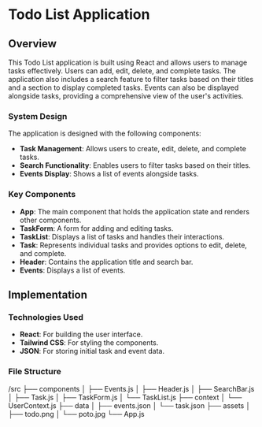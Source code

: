 # Todo List Application

## Overview

This Todo List application is built using React and allows users to manage tasks effectively. Users can add, edit, delete, and complete tasks. The application also includes a search feature to filter tasks based on their titles and a section to display completed tasks. Events can also be displayed alongside tasks, providing a comprehensive view of the user's activities.

### System Design

The application is designed with the following components:

- **Task Management**: Allows users to create, edit, delete, and complete tasks.
- **Search Functionality**: Enables users to filter tasks based on their titles.
- **Events Display**: Shows a list of events alongside tasks.

### Key Components

- **App**: The main component that holds the application state and renders other components.
- **TaskForm**: A form for adding and editing tasks.
- **TaskList**: Displays a list of tasks and handles their interactions.
- **Task**: Represents individual tasks and provides options to edit, delete, and complete.
- **Header**: Contains the application title and search bar.
- **Events**: Displays a list of events.

## Implementation

### Technologies Used

- **React**: For building the user interface.
- **Tailwind CSS**: For styling the components.
- **JSON**: For storing initial task and event data.

### File Structure

/src
├── components
│ ├── Events.js
│ ├── Header.js
│ ├── SearchBar.js
│ ├── Task.js
│ ├── TaskForm.js
│ └── TaskList.js
├── context
│ └── UserContext.js
├── data
│ ├── events.json
│ └── task.json
├── assets
│ ├── todo.png
│ └── poto.jpg
└── App.js


